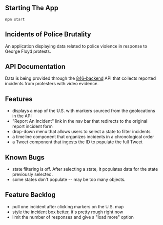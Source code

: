 ## Starting The App

`npm start`

## Incidents of Police Brutality

An application displaying data related to police violence in response to George Floyd protests.

## API Documentation

Data is being provided through the [846-backend](https://github.com/949mac/846-backend/) API that collects reported incidents from protesters with video evidence. 

## Features

* displays a map of the U.S. with markers sourced from the geolocations in the API
* "Report An Incident" link in the nav bar that redirects to the original report incident form 
* drop-down menu that allows users to select a state to filter incidents
* a timeline component that organizes incidents in a chronological order
* a Tweet component that ingests the ID to populate the full Tweet

## Known Bugs

* state filtering is off. After selecting a state, it populates data for the state previously selected.
* some states don't populate -- may be too many objects.

## Feature Backlog

* pull one incident after clicking markers on the U.S. map
* style the incident box better, it's pretty rough right now
* limit the number of responses and give a "load more" option
